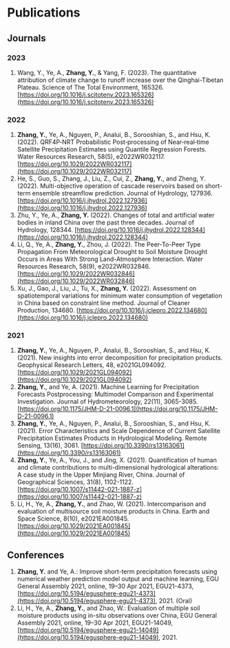 # Publications

## Journals
### 2023
1. Wang, Y., Ye, A., **Zhang, Y.**, & Yang, F. (2023). The quantitative attribution of climate change to runoff increase over the Qinghai-Tibetan Plateau. Science of The Total Environment, 165326.[https://doi.org/10.1016/j.scitotenv.2023.165326](https://doi.org/10.1016/j.scitotenv.2023.165326)

### 2022
1. **Zhang, Y.**, Ye, A., Nguyen, P., Analui, B., Sorooshian, S., and Hsu, K. (2022). QRF4P‐NRT Probabilistic Post‐processing of Near‐real‐time Satellite Precipitation Estimates using Quantile Regression Forests. Water Resources Research, 58(5), e2022WR032117. [https://doi.org/10.1029/2022WR032117](https://doi.org/10.1029/2022WR032117)
2. He, S., Guo, S., Zhang, J., Liu, Z., Cui, Z., **Zhang, Y.**, and Zheng, Y. (2022). Multi-objective operation of cascade reservoirs based on short-term ensemble streamflow prediction. Journal of Hydrology, 127936. [https://doi.org/10.1016/j.jhydrol.2022.127936](https://doi.org/10.1016/j.jhydrol.2022.127936)
3. Zhu, Y., Ye, A., **Zhang, Y.** (2022). Changes of total and artificial water bodies in inland China over the past three decades. Journal of Hydrology, 128344. [https://doi.org/10.1016/j.jhydrol.2022.128344](https://doi.org/10.1016/j.jhydrol.2022.128344)
4. Li, Q.,  Ye, A., **Zhang, Y.**, Zhou, J. (2022). The Peer-To-Peer Type Propagation From Meteorological Drought to Soil Moisture Drought Occurs in Areas With Strong Land-Atmosphere Interaction. Water Resources Research, 58(9), e2022WR032846. [https://doi.org/10.1029/2022WR032846](https://doi.org/10.1029/2022WR032846)
5. Xu, J., Gao, J., Liu, J., Tu, X., **Zhang, Y.** (2022). Assessment on spatiotemporal variations for minimum water consumption of vegetation in China based on constraint line method. Journal of Cleaner Production, 134680. [https://doi.org/10.1016/j.jclepro.2022.134680](https://doi.org/10.1016/j.jclepro.2022.134680)

### 2021
1. **Zhang, Y.**, Ye, A., Nguyen, P., Analui, B., Sorooshian, S., and Hsu, K. (2021). New insights into error decomposition for precipitation products. Geophysical Research Letters, 48,  e2021GL094092. [https://doi.org/10.1029/2021GL094092](https://doi.org/10.1029/2021GL094092)
2. **Zhang, Y.**, and Ye, A. (2021). Machine Learning for Precipitation Forecasts Postprocessing: Multimodel Comparison and Experimental Investigation. Journal of Hydrometeorology, 22(11), 3065-3085. [https://doi.org/10.1175/JHM-D-21-0096.1](https://doi.org/10.1175/JHM-D-21-0096.1)
3. **Zhang, Y.**, Ye, A., Nguyen, P., Analui, B., Sorooshian, S., and Hsu, K. (2021). Error Characteristics and Scale Dependence of Current Satellite Precipitation Estimates Products in Hydrological Modeling. Remote Sensing, 13(16), 3061. [https://doi.org/10.3390/rs13163061](https://doi.org/10.3390/rs13163061)
4. **Zhang, Y.**, Ye, A., You, J., and Jing, X. (2021). Quantification of human and climate contributions to multi-dimensional hydrological alterations: A case study in the Upper Minjiang River, China. Journal of Geographical Sciences, 31(8), 1102-1122. [https://doi.org/10.1007/s11442-021-1887-z](https://doi.org/10.1007/s11442-021-1887-z)
5. Li, H., Ye, A., **Zhang, Y.**, and Zhao, W. (2021). Intercomparison and evaluation of multisource soil moisture products in China. Earth and Space Science, 8(10), e2021EA001845. [https://doi.org/10.1029/2021EA001845](https://doi.org/10.1029/2021EA001845)


## Conferences
1. **Zhang, Y.** and Ye, A.: Improve short-term precipitation forecasts using numerical weather prediction model output and machine learning, EGU General Assembly 2021, online, 19–30 Apr 2021, EGU21-4373, [https://doi.org/10.5194/egusphere-egu21-4373](https://doi.org/10.5194/egusphere-egu21-4373), 2021. (Oral)
2. Li, H., Ye, A., **Zhang, Y.**, and Zhao, W.: Evaluation of multiple soil moisture products using in-situ observations over China, EGU General Assembly 2021, online, 19–30 Apr 2021, EGU21-14049, [https://doi.org/10.5194/egusphere-egu21-14049](https://doi.org/10.5194/egusphere-egu21-14049), 2021.